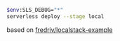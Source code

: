 ```bash
$env:SLS_DEBUG="*"
serverless deploy --stage local
```

based on [fredriv/localstack-example](https://github.com/fredriv/localstack-example/tree/working)